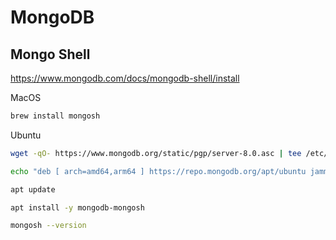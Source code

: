 # MongoDB

## Mongo Shell

https://www.mongodb.com/docs/mongodb-shell/install

MacOS
```sh
brew install mongosh
```

Ubuntu
```sh
wget -qO- https://www.mongodb.org/static/pgp/server-8.0.asc | tee /etc/apt/trusted.gpg.d/server-8.0.asc

echo "deb [ arch=amd64,arm64 ] https://repo.mongodb.org/apt/ubuntu jammy/mongodb-org/8.0 multiverse" | tee /etc/apt/sources.list.d/mongodb-org-8.0.list

apt update

apt install -y mongodb-mongosh
```

```sh
mongosh --version
```
